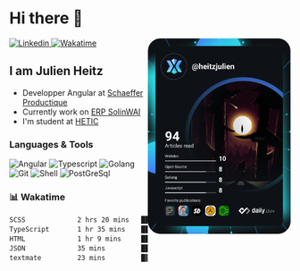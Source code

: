 <h1>Hi there 👋</h1>

<div align="left">

  <a href="https://www.linkedin.com/in/heitzjulien/">
    <img
      src="https://img.shields.io/static/v1?logo=linkedin&style=flat-square&color=0072b1&label=LinkedIn&message=%20"
      alt="Linkedin"
    />
  </a>
  <a rel="me" href="https://wakatime.com/@018bebdc-4c07-4561-b390-78fae0440fbb">
    <img
      src="https://wakatime.com/badge/user/018bebdc-4c07-4561-b390-78fae0440fbb.svg"
      alt="Wakatime"
    />
  </a>

  <a href="https://>app.daily.dev/heitzjulien" target="_blank">
    <img
      width="256"
      align="right"
      src="https://raw.githubusercontent.com/heitzjulien/heitzjulien/devcard/devcard.svg"
    />
  </a>
</div>

## I am Julien Heitz

- Developper Angular at [Schaeffer Productique](www.schaeffer-productique.com)
- Currently work on [ERP SolinWAI](https://www.schaeffer-productique.com/solin-wai/)
- I'm student at [HETIC](https://www.hetic.net)

### Languages & Tools

![Angular](https://img.shields.io/badge/Angular-DD0031?style=for-the-badge&logo=angular&logoColor=white)
![Typescript](https://img.shields.io/badge/TypeScript-007ACC?style=for-the-badge&logo=typescript&logoColor=white)
![Golang](https://img.shields.io/badge/Go-00ADD8?style=for-the-badge&logo=go&logoColor=white)
![Git](https://img.shields.io/badge/GIT-E44C30?style=for-the-badge&logo=git&logoColor=white)
![Shell](https://img.shields.io/badge/Shell_Script-121011?style=for-the-badge&logo=gnu-bash&logoColor=white)
![PostGreSql](https://img.shields.io/badge/PostgreSQL-316192?style=for-the-badge&logo=postgresql&logoColor=white)

### 📊 Wakatime

<!--START_SECTION:waka-->

```txt
SCSS             2 hrs 20 mins   █████████░░░░░░░░░░░░░░░░   35.68 %
TypeScript       1 hr 35 mins    ██████░░░░░░░░░░░░░░░░░░░   24.14 %
HTML             1 hr 9 mins     ████▒░░░░░░░░░░░░░░░░░░░░   17.69 %
JSON             35 mins         ██▒░░░░░░░░░░░░░░░░░░░░░░   08.89 %
textmate         23 mins         █▓░░░░░░░░░░░░░░░░░░░░░░░   06.04 %
```

<!--END_SECTION:waka-->
